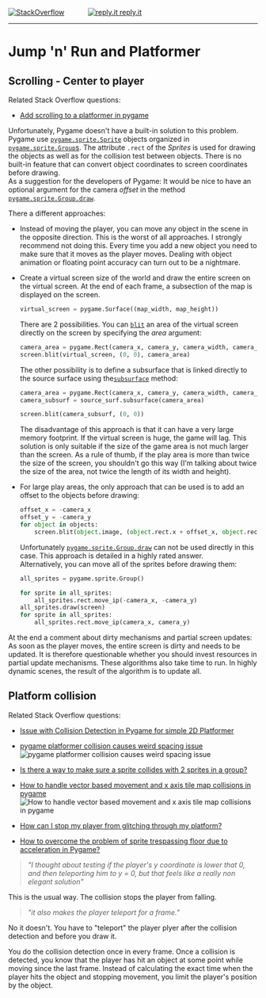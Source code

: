 
[![StackOverflow](https://stackexchange.com/users/flair/7322082.png)](https://stackoverflow.com/users/5577765/rabbid76?tab=profile) &nbsp;&nbsp;&nbsp;&nbsp;&nbsp;&nbsp;&nbsp;&nbsp;&nbsp;&nbsp; [![reply.it](../../resource/logo/Repl_it_logo_80.png) reply.it](https://repl.it/repls/folder/PyGame%20Examples)

---

# Jump 'n' Run and Platformer

## Scrolling - Center to player

Related Stack Overflow questions:

- [Add scrolling to a platformer in pygame](https://stackoverflow.com/questions/14354171/add-scrolling-to-a-platformer-in-pygame)  

Unfortunately, Pygame doesn't have a built-in solution to this problem. Pygame use [`pygame.sprite.Sprite`](https://www.pygame.org/docs/ref/sprite.html#pygame.sprite.Sprite) objects organized in [`pygame.sprite.Group`s](https://www.pygame.org/docs/ref/sprite.html#pygame.sprite.Group). The attribute `.rect` of the _Sprites_ is used for drawing the objects as well as for the collision test between objects. There is no built-in feature that can convert object coordinates to screen coordinates before drawing.  
As a suggestion for the developers of Pygame: It would be nice to have an optional argument for the camera _offset_ in the method [`pygame.sprite.Group.draw`](https://www.pygame.org/docs/ref/sprite.html#pygame.sprite.Group.draw).

There a different approaches:

- Instead of moving the player, you can move any object in the scene in the opposite direction. This is the worst of all approaches. I strongly recommend not doing this.
  Every time you add a new object you need to make sure that it moves as the player moves. Dealing with object animation or floating point accuracy can turn out to be a nightmare.

- Create a virtual screen size of the world and draw the entire screen on the virtual screen. At the end of each frame, a subsection of the map is displayed on the screen.
  
  ```py
  virtual_screen = pygame.Surface((map_width, map_height))
  ```

  There are 2 possibilities. You can [`blit`](https://www.pygame.org/docs/ref/surface.html#pygame.Surface.blit) an area of the virtual screen directly on the screen by specifying the _area_ argument:

  ```py
  camera_area = pygame.Rect(camera_x, camera_y, camera_width, camera_height)
  screen.blit(virtual_screen, (0, 0), camera_area)
  ```

  The other possibility is to define a subsurface that is linked directly to the source surface using the[`subsurface`](https://www.pygame.org/docs/ref/surface.html#pygame.Surface.subsurface) method:

  ```py
  camera_area = pygame.Rect(camera_x, camera_y, camera_width, camera_height)
  camera_subsurf = source_surf.subsurface(camera_area)
  ```

  ```py
  screen.blit(camera_subsurf, (0, 0))
  ```

  The disadvantage of this approach is that it can have a very large memory footprint. If the virtual screen is huge, the game will lag. This solution is only suitable if the size of the game area is not much larger than the screen. As a rule of thumb, if the play area is more than twice the size of the screen, you shouldn't go this way (I'm talking about twice the size of the area, not twice the length of its width and height).

- For large play areas, the only approach that can be used is to add an offset to the objects before drawing:

  ```py
  offset_x = -camera_x
  offset_y = -camera_y
  for object in objects:
      screen.blit(object.image, (object.rect.x + offset_x, object.rect.y + offset_y))
  ```

  Unfortunately [`pygame.sprite.Group.draw`](https://www.pygame.org/docs/ref/sprite.html#pygame.sprite.Group) can not be used directly in this case. This approach is detailed in a highly rated answer.  
  Alternatively, you can move all of the sprites before drawing them:

  ```py
  all_sprites = pygame.sprite.Group()
  ```

  ```py
  for sprite in all_sprites:
      all_sprites.rect.move_ip(-camera_x, -camera_y)
  all_sprites.draw(screen)    
  for sprite in all_sprites:
      all_sprites.rect.move_ip(camera_x, camera_y)
  ```

At the end a comment about dirty mechanisms and partial screen updates: As soon as the player moves, the entire screen is dirty and needs to be updated. It is therefore questionable whether you should invest resources in partial update mechanisms. These algorithms also take time to run. In highly dynamic scenes, the result of the algorithm is to update all.

## Platform collision

Related Stack Overflow questions:

- [Issue with Collision Detection in Pygame for simple 2D Platformer](https://stackoverflow.com/questions/66127646/issue-with-collision-detection-in-pygame-for-simple-2d-platformer/66127881#66127881)

- [pygame platformer collision causes weird spacing issue](https://stackoverflow.com/questions/68423726/pygame-platformer-collision-causes-weird-spacing-issue/68424155#68424155)  
  ![pygame platformer collision causes weird spacing issue](https://i.stack.imgur.com/REXqX.gif)

- [Is there a way to make sure a sprite collides with 2 sprites in a group?](https://stackoverflow.com/questions/73523330/is-there-a-way-to-make-sure-a-sprite-collides-with-2-sprites-in-a-group/73524288#73524288)  

- [How to handle vector based movement and x axis tile map collisions in pygame](https://stackoverflow.com/questions/73087643/how-to-handle-vector-based-movement-and-x-axis-tile-map-collisions-in-pygame/73088783#73088783)  
  ![How to handle vector based movement and x axis tile map collisions in pygame](https://i.stack.imgur.com/YWQJ3.gif)

- [How can I stop my player from glitching through my platform?](https://stackoverflow.com/questions/67630796/how-can-i-stop-my-player-from-glitching-through-my-platform/67647476#67647476)  

- [How to overcome the problem of sprite trespassing floor due to acceleration in Pygame?](https://stackoverflow.com/questions/67761738/how-to-overcome-the-problem-of-sprite-trespassing-floor-due-to-acceleration-in-p/67762020#67762020)  

> *"I thought about testing if the player's y coordinate is lower that 0, and then teleporting him to y = 0, but that feels like a really non elegant solution"* 

This is the usual way. The collision stops the player from falling.

> *"it also makes the player teleport for a frame."*

 No it doesn't. You have to "teleport" the player plyer after the collision detection and before you draw it.

You do the collision detection once in every frame. Once a collision is detected, you know that the player has hit an object at some point while moving  since the last frame. Instead of calculating the exact time when the player hits the object and stopping movement, you limit the player's position by the object.
